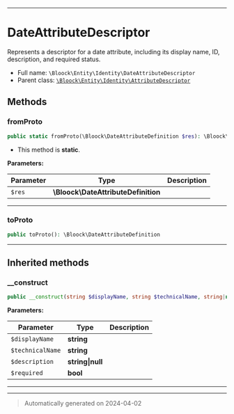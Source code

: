 ***

# DateAttributeDescriptor

Represents a descriptor for a date attribute, including its display name, ID, description, and required status.



* Full name: `\Bloock\Entity\Identity\DateAttributeDescriptor`
* Parent class: [`\Bloock\Entity\Identity\AttributeDescriptor`](./AttributeDescriptor.md)




## Methods


### fromProto



```php
public static fromProto(\Bloock\DateAttributeDefinition $res): \Bloock\Entity\Identity\DateAttributeDescriptor
```



* This method is **static**.




**Parameters:**

| Parameter | Type | Description |
|-----------|------|-------------|
| `$res` | **\Bloock\DateAttributeDefinition** |  |





***

### toProto



```php
public toProto(): \Bloock\DateAttributeDefinition
```












***


## Inherited methods


### __construct



```php
public __construct(string $displayName, string $technicalName, string|null $description, bool $required): mixed
```








**Parameters:**

| Parameter | Type | Description |
|-----------|------|-------------|
| `$displayName` | **string** |  |
| `$technicalName` | **string** |  |
| `$description` | **string&#124;null** |  |
| `$required` | **bool** |  |





***


***
> Automatically generated on 2024-04-02
